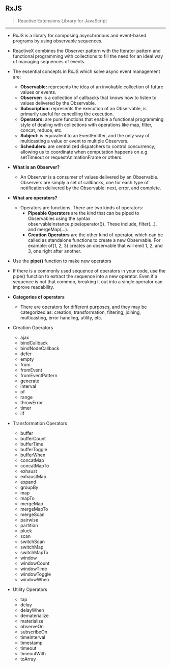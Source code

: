 ## RxJS
> Reactive Extensions Library for JavaScript
 ***

 - RxJS is a library for composing asynchronous and event-based programs by using observable sequences.

- ReactiveX combines the Observer pattern with the Iterator pattern and functional programming with collections to fill the need for an ideal way of managing sequences of events.

-  The essential concepts in RxJS which solve async event management are:

    - **Observable:** represents the idea of an invokable collection of future values or events.
    - **Observer:** is a collection of callbacks that knows how to listen to values delivered by the Observable.
    - **Subscription:** represents the execution of an Observable, is primarily useful for cancelling the execution.
    - **Operators:** are pure functions that enable a functional programming style of dealing with collections with operations like map, filter, concat, reduce, etc.
    - **Subject:** is equivalent to an EventEmitter, and the only way of multicasting a value or event to multiple Observers.
    - **Schedulers:** are centralized dispatchers to control concurrency, allowing us to coordinate when computation happens on e.g. setTimeout or requestAnimationFrame or others.

- **What is an Observer?** 
  - An Observer is a consumer of values delivered by an Observable. Observers are simply a set of callbacks, one for each type of notification delivered by the Observable: next, error, and complete.
  
- **What are operators?** 
  - Operators are functions. There are two kinds of operators:
    - **Pipeable Operators** are the kind that can be piped to Observables using the syntax observableInstance.pipe(operator()). These include, filter(...), and mergeMap(...). 
    - **Creation Operators** are the other kind of operator, which can be called as standalone functions to create a new Observable. For example: of(1, 2, 3) creates an observable that will emit 1, 2, and 3, one right after another.

- Use the **pipe()** function to make new operators
- If there is a commonly used sequence of operators in your code, use the pipe() function to extract the sequence into a new operator. Even if a sequence is not that common, breaking it out into a single operator can improve readability.


- **Categories of operators**
    - There are operators for different purposes, and they may be categorized as: creation, transformation, filtering, joining, multicasting, error handling, utility, etc.

- Creation Operators
    - ajax
    - bindCallback
    - bindNodeCallback
    - defer
    - empty
    - from
    - fromEvent
    - fromEventPattern
    - generate
    - interval
    - of
    - range
    - throwError
    - timer
    - iif

- Transformation Operators
    - buffer
    - bufferCount
    - bufferTime
    - bufferToggle
    - bufferWhen
    - concatMap
    - concatMapTo
    - exhaust
    - exhaustMap
    - expand
    - groupBy
    - map
    - mapTo
    - mergeMap
    - mergeMapTo
    - mergeScan
    - pairwise
    - partition
    - pluck
    - scan
    - switchScan
    - switchMap
    - switchMapTo
    - window
    - windowCount
    - windowTime
    - windowToggle
    - windowWhen

- Utility Operators
    - tap
    - delay
    - delayWhen
    - dematerialize
    - materialize
    - observeOn
    - subscribeOn
    - timeInterval
    - timestamp
    - timeout
    - timeoutWith
    - toArray